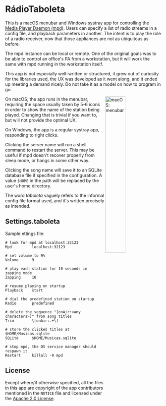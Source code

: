 RádioTaboleta
=============

This is a macOS menubar and Windows systray app for controlling the [Media Player Daemon (mpd)](https://musicpd.org/). Users can specify a list of radio streams in a config file, and playback parameters in another. The intent is to play the role of a radio receiver, now that those appliances are not as ubiquitous as before.

The mpd instance can be local or remote. One of the original goals was to be able to control an office's PA from a workstation, but it will work the same with mpd running in the workstation itself.

This app is not especially well-written or structured, it grew out of curiosity for the libraries used, the UX was developed as it went along, and it ended up meeting a demand nicely. Do not take it as a model on how to program in go.

<img align="right" width="36%" alt="macOS: menubar" src="https://github.com/entonio/RadioTaboleta/assets/5048472/5517c1d7-4e40-4659-9ee4-a18225fcc7c1"/>

On macOS, the app runs in the menubar, requiring the space usually taken by 5-6 icons in order to show the name of the station being played. Changing that is trivial if you want to, but will not provide the optimal UX.

On Windows, the app is a regular systray app, responding to right clicks.

Clicking the server name will run a shell command to restart the server. This may be useful if mpd doesn't recover properly from sleep mode, or hangs in some other way.

Clicking the song name will save it to an SQLite database file if specified in the configuration. A value `$HOME` in the path will be replaced by the user's home directory.

The word _taboleta_ vaguely refers to the informal config file format used, and it's written precisely as intended.

Settings.taboleta
-----------------
Sample ettings file:
```
# look for mpd at localhost:32123
Mpd         localhost:32123

# set volume to 9%
Volume      9

# play each station for 10 seconds in zapping mode
Zapping     10

# resume playing on startup
Playback    start

# dial the predefined station on startup
Radio       predefined

# delete the sequence "[onAir:<any characters>]" from song titles
Trim        \[onAir:.+\]

# store the clicked titles at $HOME/Musicas.sqlite
SQLite      $HOME/Musicas.sqlite

# stop mpd, the OS service manager should respawn it
Restart     killall -9 mpd
```


License
-------
Except where/if otherwise specified, all the files in this app are copyright of the app contributors mentioned in the `NOTICE` file and licensed under the [Apache 2.0 License](http://www.apache.org/licenses/LICENSE-2.0).
